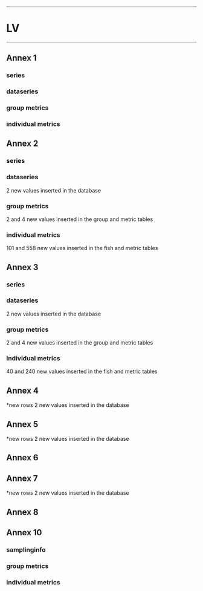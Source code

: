 -----------------------------------------------------------
# LV
-----------------------------------------------------------

## Annex 1

### series

### dataseries


### group metrics


### individual metrics

## Annex 2

### series

### dataseries
2 new values inserted in the database

### group metrics
2 and 4 new values inserted in the group and metric tables


### individual metrics
101 and 558 new values inserted in the fish and metric tables


## Annex 3

### series

### dataseries
2 new values inserted in the database

### group metrics
2 and 4 new values inserted in the group and metric tables
### individual metrics
40 and 240 new values inserted in the fish and metric tables


## Annex 4
*new rows
2 new values inserted in the database

## Annex 5
*new rows
2 new values inserted in the database

## Annex 6



## Annex 7
*new rows
2 new values inserted in the database

## Annex 8



## Annex 10

### samplinginfo


### group metrics


### individual metrics

